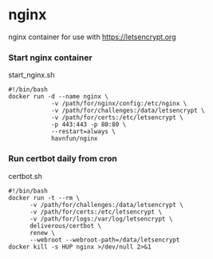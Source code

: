 # nginx
nginx container for use with https://letsencrypt.org

### Start nginx container
start_nginx.sh
  ```
  #!/bin/bash
  docker run -d --name nginx \
              -v /path/for/nginx/config:/etc/nginx \
              -v /path/for/challenges:/data/letsencrypt \
              -v /path/for/certs:/etc/letsencrypt \
              -p 443:443 -p 80:80 \
              --restart=always \
              havnfun/nginx      
  ```

### Run certbot daily from cron
certbot.sh
  ```
  #!/bin/bash
  docker run -t --rm \
        -v /path/for/challenges:/data/letsencrypt \
        -v /path/for/certs:/etc/letsencrypt \
        -v /path/for/logs:/var/log/letsencrypt \
        deliverous/certbot \
        renew \
        --webroot --webroot-path=/data/letsencrypt
  docker kill -s HUP nginx >/dev/null 2>&1
  ```
